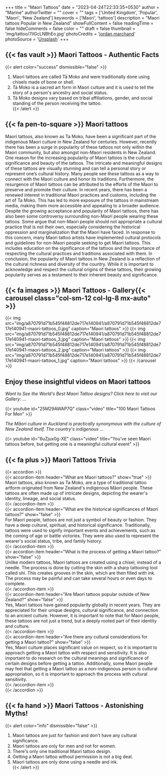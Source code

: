 +++
title = "Maori Tattoos"
date = "2023-04-24T22:33:35+0530"
author = "Marine"
authorTwitter = ""
cover = ""
tags = ['United Kingdom', 'Popular', 'Maori', 'New Zealand']
keywords = ['Maori', 'tattoos']
description = "Maori tattoos Popular in New Zealand"
showFullContent = false
readingTime = false
hideComments = false
color = ""
draft = false
thumbnail = 'img/tattoo/7ilGcLNBhEo.jpg'
photoCredits = '<a href="https://unsplash.com/@jordanmarchand">jordan marchand</a>'
photoSource = '<a href="https://unsplash.com/photos/7ilGcLNBhEo">Unsplash</a>'
+++
## {{< fas vault >}} Maori Tattoos - Authentic Facts 
{{< alert color="success" dismissible="false" >}}  
1. Maori tattoos are called Tā Moko and were traditionally done using chisels made of bone or shell.  
1. Tā Moko is a sacred art form in Maori culture and it is used to tell the story of a person's ancestry and social status.  
1. Tā Moko designs vary based on tribal affiliations, gender, and social standing of the person receiving the tattoo.  
{{< /alert >}}  
## {{< fa pen-to-square >}} Maori tattoos  

Maori tattoos, also known as Ta Moko, have been a significant part of the indigenous Maori culture in New Zealand for centuries. However, recently there has been a surge in popularity of these tattoos not only within the Maori community, but also amongst non-Maori residents in New Zealand.  One reason for the increasing popularity of Maori tattoos is the cultural significance and beauty of the tattoos. The intricate and meaningful designs of these tattoos are visually stunning and can tell a personal story or represent one’s cultural history. Many people see these tattoos as a way to connect with the Maori culture and honor its traditions.  Furthermore, the resurgence of Maori tattoos can be attributed to the efforts of the Maori to preserve and promote their culture. In recent years, there has been a renewed interest in traditional Maori practices and customs, including the art of Ta Moko. This has led to more exposure of the tattoos in mainstream media, making them more accessible and appealing to a broader audience.  Despite the growing acceptance and popularity of Maori tattoos, there has also been some controversy surrounding non-Maori people wearing these tattoos. Some argue that non-Maori people should not appropriate a cultural practice that is not their own, especially considering the historical oppression and marginalization that the Maori have faced.  In response to this concern, many Maori tattoo artists have implemented cultural protocols and guidelines for non-Maori people seeking to get Maori tattoos. This includes education on the significance of the tattoos and the importance of respecting the cultural practices and traditions associated with them.  In conclusion, the popularity of Maori tattoos in New Zealand is a reflection of the cultural richness and diversity of the country. While it is important to acknowledge and respect the cultural origins of these tattoos, their growing popularity serves as a testament to their inherent beauty and significance.  
## {{< fa images >}} Maori Tattoos - Gallery{{< carousel class="col-sm-12                        col-lg-8 mx-auto" >}} 
{{< img src="img/a870791d71b545f48812de717e140941/a870791d71b545f48812de717e140941-maori-tattoos_0.jpg"                             caption="Maori tattoos"                                 >}} 
{{< img src="img/a870791d71b545f48812de717e140941/a870791d71b545f48812de717e140941-maori-tattoos_3.jpg"                             caption="Maori tattoos"                                 >}} 
{{< img src="img/a870791d71b545f48812de717e140941/a870791d71b545f48812de717e140941-maori-tattoos_2.jpg"                             caption="Maori tattoos"                                 >}} 
{{< img src="img/a870791d71b545f48812de717e140941/a870791d71b545f48812de717e140941-maori-tattoos_1.jpg"                             caption="Maori tattoos"                                 >}} 
{{< /carousel >}}  
## Enjoy these insightful videos on Maori tattoos  
   
 *Want to See the World's Best Maori Tattoo designs? Click here to visit our Gallery: ...* 

{{< youtube id="25M29AWAP7Q" class="video" title="100 Maori Tattoos For Men" >}}
   
 *The Māori culture in Auckland is practically synonymous with the culture of New Zealand itself. The country's indigenous ...* 

{{< youtube id="6uZjux0g-XE" class="video" title="You&#39;ve seen Maori tattoos before, but getting one is a meaningful cultural event" >}}
## {{< fa plus >}} Maori Tattoos Trivia 
{{< accordion >}}  
  {{< accordion-item header="What are Maori tattoos?" show="true" >}}  
    Maori tattoos, also known as Ta Moko, are a type of traditional tattoo artform originated from New Zealand's indigenous Māori people. These tattoos are often made up of intricate designs, depicting the wearer's identity, lineage, and social status.  
  {{< /accordion-item >}}  
  {{< accordion-item header="What are the historical significances of Maori tattoos?" show="false" >}}  
    For Maori people, tattoos are not just a symbol of beauty or fashion. They have a deep cultural, spiritual, and historical significance. Traditionally, tattoos were used to signify important events and achievements, such as the coming of age or battle victories. They were also used to represent the wearer's social status, tribe, and family history.  
  {{< /accordion-item >}}  
  {{< accordion-item header="What is the process of getting a Maori tattoo?" show="false" >}}  
    Unlike modern tattoos, Maori tattoos are created using a chisel, instead of a needle. The process is done by cutting the skin with a sharp tattooing tool called uhi. This creates grooves in the skin, which are then filled with ink. The process may be painful and can take several hours or even days to complete.  
  {{< /accordion-item >}}  
  {{< accordion-item header="Are Maori tattoos popular outside of New Zealand?" show="false" >}}  
    Yes, Maori tattoos have gained popularity globally in recent years. They are appreciated for their unique designs, cultural significance, and connection to an ancient culture. However, it is important to note that for Maori people, these tattoos are not just a trend, but a deeply rooted part of their identity and culture.  
  {{< /accordion-item >}}  
  {{< accordion-item header="Are there any cultural considerations for getting a Maori tattoo?" show="false" >}}  
    Yes, Maori culture places significant value on respect, so it is important to approach getting a Maori tattoo with respect and sensitivity. It is also important to do research on the cultural meanings and significance of certain designs before getting a tattoo. Additionally, some Maori people may feel that getting a Maori tattoo as a non-indigenous person is cultural appropriation, so it is important to approach the process with cultural sensitivity.  
  {{< /accordion-item >}}  
{{< /accordion >}}  
## {{< fa hand >}} Maori Tattoos - Astonishing Myths!  
{{< alert color="info" dismissible="false" >}}  
1. Maori tattoos are just for fashion and don't have any cultural significance.  
1. Maori tattoos are only for men and not for women.  
1. There's only one traditional Maori tattoo design.  
1. Getting a Maori tattoo without permission is not a big deal.  
1. Maori tattoos are only done using a needle and ink.  
{{< /alert >}}  
